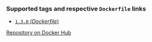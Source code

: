 ### Supported tags and respective `Dockerfile` links

-	[`1.3.0` (*Dockerfile*)](https://github.com/igeolise/scalajs-test-runner/blob/master/Dockerfile)

[Repository on Docker Hub](https://hub.docker.com/r/igeolise/scalajs-test-runner)
